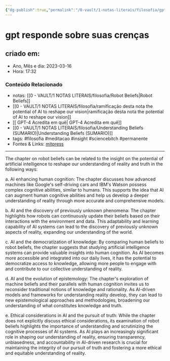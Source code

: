 ```yaml
---
{"dg-publish":true,"permalink":"/0-vault/1-notas-literais/filosofia/gpt-responde-sobre-suas-crencas/","title":"gpt responde sobre suas crenças","tags":["filosofia","meditacao","insight","sciencebitch","permanente"],"dgHomeLink":true,"dgShowLocalGraph":true,"dgShowFileTree":true,"noteIcon":""}
---
```



# gpt responde sobre suas crenças

## criado em: 

- Ano, Mês e dia: 2023-03-16
- Hora: 17:32

### Conteúdo Relacionado

- notas: [[0 - VAULT/1 NOTAS LITERAIS/filosofia/Robot Beliefs\|Robot Beliefs]]
- [[0 - VAULT/1 NOTAS LITERAIS/filosofia/ramificação desta nota the potential of AI to reshape our vision\|ramificação desta nota the potential of AI to reshape our vision]]
- [[ GPT-4 Acredita em quê\| GPT-4 Acredita em quê]]
- [[0 - VAULT/1 NOTAS LITERAIS/filosofia/Understanding Beliefs (SUMARIO)\|Understanding Beliefs (SUMARIO)]]
- tags: #filosofia #meditacao #insight #sciencebitch #permanente
- Fontes & Links: [mitpress](https://mitpress.mit.edu/9780262526432/understanding-beliefs/)
---

The chapter on robot beliefs can be related to the insight on the potential of artificial intelligence to reshape our understanding of reality and truth in the following ways:

a. AI enhancing human cognition: The chapter discusses how advanced machines like Google's self-driving cars and IBM's Watson possess complex cognitive abilities, similar to humans. This supports the idea that AI can augment human cognitive abilities and help us develop a deeper understanding of reality through more accurate and comprehensive models.

b. AI and the discovery of previously unknown phenomena: The chapter highlights how robots can continuously update their beliefs based on their interactions with the environment and data. This adaptability and learning capability of AI systems can lead to the discovery of previously unknown aspects of reality, expanding our understanding of the world.

c. AI and the democratization of knowledge: By comparing human beliefs to robot beliefs, the chapter suggests that studying artificial intelligence systems can provide valuable insights into human cognition. As AI becomes more accessible and integrated into our daily lives, it has the potential to democratize access to knowledge, allowing more people to engage with and contribute to our collective understanding of reality.

d. AI and the evolution of epistemology: The chapter's exploration of machine beliefs and their parallels with human cognition invites us to reconsider traditional notions of knowledge and rationality. As AI-driven models and frameworks for understanding reality develop, they can lead to new epistemological approaches and methodologies, broadening our understanding of what constitutes knowledge and truth.

e. Ethical considerations in AI and the pursuit of truth: While the chapter does not explicitly discuss ethical considerations, its examination of robot beliefs highlights the importance of understanding and scrutinizing the cognitive processes of AI systems. As AI plays an increasingly significant role in shaping our understanding of reality, ensuring transparency, unbiasedness, and accountability in AI-driven research is crucial for maintaining the integrity of our pursuit of truth and fostering a more ethical and equitable understanding of reality.